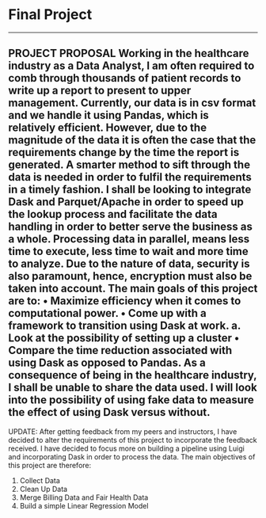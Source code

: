 # Final Project
---
PROJECT PROPOSAL
Working in the healthcare industry as a Data Analyst, I am often required to comb through thousands of patient records to write up a report to present to upper management. Currently, our data is in csv format and we handle it using Pandas, which is relatively efficient. However, due to the magnitude of the data it is often the case that the requirements change by the time the report is generated. A smarter method to sift through the data is needed in order to fulfil the requirements in a timely fashion. 
I shall be looking to integrate Dask and Parquet/Apache in order to speed up the lookup process and facilitate the data handling in order to better serve the business as a whole. Processing data in parallel, means less time to execute, less time to wait and more time to analyze. Due to the nature of data, security is also paramount, hence, encryption must also be taken into account. 
The main goals of this project are to:
•	Maximize efficiency when it comes to computational power. 
•	Come up with a framework to transition using Dask at work.
a.	Look at the possibility of setting up a cluster 
•	Compare the time reduction associated with using Dask as opposed to Pandas.
As a consequence of being in the healthcare industry, I shall be unable to share the data used. I will look into the possibility of using fake data to measure the effect of using Dask versus without.  
------

UPDATE: 
After getting feedback from my peers and instructors, I have decided to alter the requirements of this project to incorporate the feedback received. I have decided to focus more on building a pipeline using Luigi and incorporating Dask in order to process the data.  The main objectives of this project are therefore: 
1.	Collect Data 
2.	Clean Up Data 
3.	Merge Billing Data and Fair Health Data 
4.	Build a simple Linear Regression Model 



